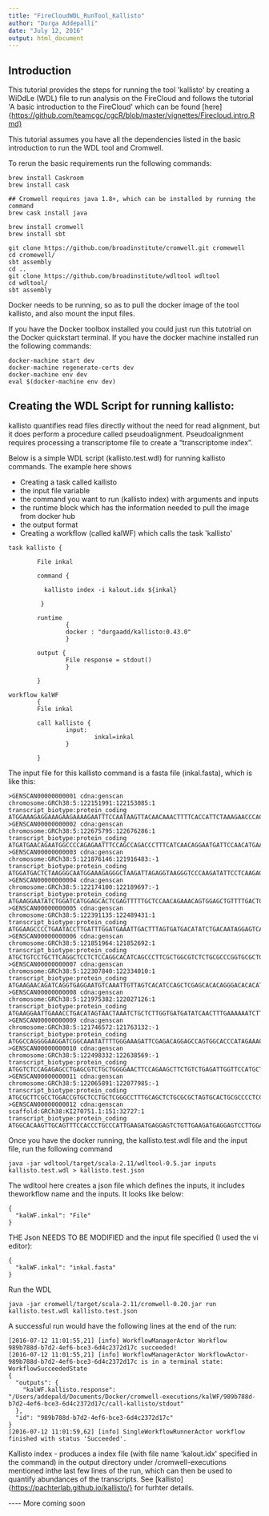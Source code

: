 ```yaml
---
title: "FireCloudWDL_RunTool_Kallisto"
author: "Durga Addepalli"
date: "July 12, 2016"
output: html_document
---
```

## Introduction
This tutorial provides the steps for running the tool 'kallisto' by creating a WiDdLe (WDL) file to run analysis on the FireCloud and follows the tutorial 'A basic introduction to the FireCloud' which can be found [here] {https://github.com/teamcgc/cgcR/blob/master/vignettes/Firecloud.intro.Rmd}

This tutorial assumes you have all the dependencies listed in the basic introduction to run the WDL tool and Cromwell.

To rerun the basic requirements run the following commands:

```{r}
brew install Caskroom
brew install cask

## Cromwell requires java 1.8+, which can be installed by running the command
brew cask install java

brew install cromwell
brew install sbt

git clone https://github.com/broadinstitute/cromwell.git cromewell
cd cromewell/
sbt assembly
cd ..
git clone https://github.com/broadinstitute/wdltool wdltool
cd wdltool/
sbt assembly

```

Docker needs to be running, so as to pull the docker image of the tool kallisto, and also mount the input files. 

If you have the Docker toolbox installed you could just run this tutotrial on the Docker quickstart terminal. If you have the docker machine installed run the following commands:

```{r}
docker-machine start dev
docker-machine regenerate-certs dev
docker-machine env dev
eval $(docker-machine env dev)
```

## Creating the WDL Script for running kallisto:

kallisto quantifies read files directly without the need for read alignment, but it does perform a procedure called pseudoalignment. Pseudoalignment requires processing a transcriptome file to create a “transcriptome index”. 

Below is a simple WDL script (kallisto.test.wdl) for running kallisto commands. The example here shows 
- Creating a task called kallisto
- the input file variable
- the command you want to run (kallisto index) with arguments and inputs
- the runtime block which has the information needed to pull the image from docker hub
- the output format
- Creating a workflow (called kalWF) which calls the task 'kallisto'

```{r}
task kallisto {

        File inkal

        command {

		  kallisto index -i kalout.idx ${inkal}

		 }

        runtime
                {
                docker : "durgaadd/kallisto:0.43.0"
                }

        output {
                File response = stdout()
                }

        }

workflow kalWF
        {
        File inkal

        call kallisto {
                input:
                        inkal=inkal
                }

        }
```

The input file for this kallisto command is a fasta file (inkal.fasta), which is like this:

```{r}
>GENSCAN00000000001 cdna:genscan chromosome:GRCh38:5:122151991:122153085:1 transcript_biotype:protein_coding
ATGGAAAGAGGAAAGAAGAAAAGAATTTCCAATAAGTTACAACAAACTTTTCACCATTCTAAAGAACCCACTTTCCTTATCAACCAAGCTGGGCTTCTCTCTAGTGACTCCTATTCTAGC
>GENSCAN00000000002 cdna:genscan chromosome:GRCh38:5:122675795:122676286:1 transcript_biotype:protein_coding
ATGATGAACAGAATGGCCCCAGAGAATTTCCAGCCAGACCCTTTCATCAACAGGAATGATTCCAACATGAAGTATGAAGAGCTAGAAGCTCTGTTTAGCCAGACTATGTTCCCAGATAGA
>GENSCAN00000000003 cdna:genscan chromosome:GRCh38:5:121876146:121916483:-1 transcript_biotype:protein_coding
ATGGATGACTCTAAGGGCAATGGAAAGAGGGCTAAGATTAGAGGTAAGGGTCCCAAGATATTCCTCAAGAGTCTCCTGGCCACACTGCCAAACACATCATATGTCTGTGCCTCAGAACCT
>GENSCAN00000000004 cdna:genscan chromosome:GRCh38:5:122174100:122189697:-1 transcript_biotype:protein_coding
ATGAAGGAATATCTGGATCATGGAGCACTCGAGTTTTTGCTCCAACAGAAACAGTGGAGCTGTTTTGACTCCACTGCGCAGTGGTGGGCAGAAGGTGGCAATGGAGACTGCAGAAGAAAC
>GENSCAN00000000005 cdna:genscan chromosome:GRCh38:5:122391135:122489431:1 transcript_biotype:protein_coding
ATGGAAGCCCCTGAATACCTTGATTTGGATGAAATTGACTTTAGTGATGACATATCTGACAATAGGAGTCAAGGGAACAGGCTACAAAAGCTTGGATTGGAGGACACAGACAGGGAAGATGCAATGGGCTTTGGTTCCCATAGGGCCAAACTGACAGTAGTTGCTGCCCTGGGAGCTTGC
>GENSCAN00000000006 cdna:genscan chromosome:GRCh38:5:121851964:121852692:1 transcript_biotype:protein_coding
ATGCTGTCCTGCTTCAGGCTCCTCTCCAGGCACATCAGCCCTTCGCTGGCGTCTCTGCGCCCGGTGCGCTGCTGCTTCGCGCTCCCGCTGCGTTGGGCCCCGGGGCGCCCCTTGGACCCC
>GENSCAN00000000007 cdna:genscan chromosome:GRCh38:5:122307840:122334010:1 transcript_biotype:protein_coding
ATGAAGAACAGATCAGGTGAGGAATGTCAAATTGTTAGTCACATCCAGCTCGAGCACACAGGGACACACATGGCAAGAAAGATGTGCCCTGGCCTAAAGAAAAAGATAAGGGAGTTTATGCTGGAACCCTGGAATGGTCTGGGGACCAATGAGATGGCAGCGGTTAACGCTTGGATCACG
>GENSCAN00000000008 cdna:genscan chromosome:GRCh38:5:121975382:122027126:1 transcript_biotype:protein_coding
ATGAAGGAATTGAAACCTGACATAGTAACTAAATCTGCTCTTGGTGATGATATCAACTTTGAAAAAATCTTCAAAAAGCCAGATTCTACTGCAACTGAAAGAGCAATTGCCAGACTAGCAGTACATCCTCTTCTGAAGAAAAAGATAGATGTGCTAAAAGCTGCTGTACAAGCCTTTAAAGAAGCAAGACAAAATGTTGCTGAAGTTGAGTCATCAAAGAATGCTTCAGAGGACAATCAT
>GENSCAN00000000009 cdna:genscan chromosome:GRCh38:5:121746572:121763132:-1 transcript_biotype:protein_coding
ATGGCCAGGGGAAGGATCGGCAAATATTTTGGGAAAGATTCGAGACAGGAGCCAGTGGCACCCATAGAAACAGAATGTAGAGTTCAGAAAGAACAATAA
>GENSCAN00000000010 cdna:genscan chromosome:GRCh38:5:122498332:122638569:-1 transcript_biotype:protein_coding
ATGGTCTCCAGAGAGCCTGAGCGTCTGCTGGGGAACTTCCAGAAGCTTCTGTCTGAGATTGGTTCCATGCTTGTAACTGGGACCAGCAAATGGCAAAATAAAGGACAGATACGGAGTACT
>GENSCAN00000000011 cdna:genscan chromosome:GRCh38:5:122065891:122077985:-1 transcript_biotype:protein_coding
ATGCGCTTCGCCTGGACCGTGCTCCTGCTCGGGCCTTTGCAGCTCTGCGCGCTAGTGCACTGCGCCCCTCCCGCCGCCGGCCAACAGCAGCCCCCGCGCGAGCCGCCGGCGGCTCCGGGCGCCTGGCGCCAGCAGATCCAATGGGAGAACAACGGGCAGGTGTTCAGCTTGCTGAGCCTGGGCTCACAGTACCAGCCTCAGCGCCGCCGGGACCCGGGCGCCGCCGTCCCTGGTGCAGCC
>GENSCAN00000000012 cdna:genscan scaffold:GRCh38:KI270751.1:151:32727:1 transcript_biotype:protein_coding
ATGGCACAAGTTGCAGTTTCCACCCTGCCCATTGAAGATGAGGAGTCTGTTGAAGATGAGGAGTCCTTGGAGAGCAGGATGGTGGTGACATTCCTGTCAGCTCTCGACTCCATGAAAGTGTCAGAGCCTTTACGTGGACCTTCTCATGAAAACGGAAACAGAATAGTCAATGGAAAAGGAGAAGAAACAAATGCTGTCCTTGAAAAGTATATAAAACTCAATGAGGAATTGATAACAATA
```

Once you have the docker running, the kallisto.test.wdl file and the input file, run the following command

```{r}
java -jar wdltool/target/scala-2.11/wdltool-0.5.jar inputs kallisto.test.wdl > kallisto.test.json
```

The wdltool here creates a json file which defines the inputs, it includes theworkflow name and the inputs. It looks like below:

```{r}
{
  "kalWF.inkal": "File"
}

```

THE Json NEEDS TO BE MODIFIED and the input file specified (I used the vi editor):
```{r}
{
  "kalWF.inkal": "inkal.fasta"
}
```

Run the WDL
```{r}
java -jar cromwell/target/scala-2.11/cromwell-0.20.jar run kallisto.test.wdl kallisto.test.json
```

A successful run would have the following lines at the end of the run:
```{r}
[2016-07-12 11:01:55,21] [info] WorkflowManagerActor Workflow 989b788d-b7d2-4ef6-bce3-6d4c2372d17c succeeded!
[2016-07-12 11:01:55,21] [info] WorkflowManagerActor WorkflowActor-989b788d-b7d2-4ef6-bce3-6d4c2372d17c is in a terminal state: WorkflowSucceededState
{
  "outputs": {
    "kalWF.kallisto.response": "/Users/addepald/Documents/Docker/cromwell-executions/kalWF/989b788d-b7d2-4ef6-bce3-6d4c2372d17c/call-kallisto/stdout"
  },
  "id": "989b788d-b7d2-4ef6-bce3-6d4c2372d17c"
}
[2016-07-12 11:01:59,62] [info] SingleWorkflowRunnerActor workflow finished with status 'Succeeded'.
```

Kallisto index - produces a index file (with file name 'kalout.idx' specified in the command) in the output directory under /cromwell-executions mentioned inthe last few lines of the run, which can then be used to quantify abundances of the transcripts.
See [kallisto] {https://pachterlab.github.io/kallisto/} for furhter details.

---- More coming soon
